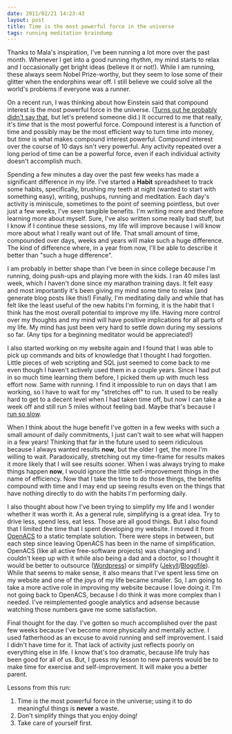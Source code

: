 ```yaml
---
date: 2011/02/21 14:23:43
layout: post
title: Time is the most powerful force in the universe
tags: running meditation braindump
---
```


Thanks to Mala's inspiration, I've been running a lot more over the
past month. Whenever I get into a good running rhythm, my mind starts
to relax and I occasionally get bright ideas (believe it or
not!). While I am running, these always seem Nobel Prize-worthy, but
they seem to lose some of their glitter when the endorphins wear
off. I still believe we could solve all the world's problems if
everyone was a runner.

On a recent run, I was thinking about how Einstein said that compound
interest is the most powerful force in the universe. ([Turns out he
probably didn't say
that](http://www.snopes.com/quotes/einstein/interest.asp), but let's
pretend someone did.) It occurred
to me that really, it's *time* that is the most powerful
force. Compound interest is a function of time and possibly may be the
most efficient way to turn time into money, but *time* is what makes
compound interest powerful. Compound interest over the course of 10
days isn't very powerful. Any activity repeated over a long period of
time can be a powerful force, even if each individual activity doesn't
accomplish much. 

Spending a few minutes a day over the past few weeks
has made a significant difference in my life. I've started a **Habit**
spreadsheet to track some habits, specifically, brushing my teeth at
night (wanted to start with something easy), writing, pushups,
running and meditation. Each day's activity is miniscule, sometimes to
the point of seeming pointless, but over just a few weeks, I've seen
tangible benefits. I'm writing more and therefore learning more about
myself. Sure, I've also written some really bad stuff, but I know if I
continue these sessions, my life will improve because I will know more
about what I really want out of life. That small amount of time,
compounded over days, weeks and years will make such a huge
difference. The kind of difference where, in a year from now, I'll be
able to describe it better than "such a huge difference". 

I am probably in better shape than I've been in since college because
I'm running, doing push-ups and playing more with the kids. I ran 40
miles last week, which I haven't done since my marathon training
days. It felt easy and most importantly it's been giving my mind some
time to relax (and generate blog posts like this!) Finally, I'm
meditating daily and while that has felt like the least useful of the
new habits I'm forming, it is the habit that I think has the most
overall potential to improve my life. Having more control over my
thoughts and my mind will have positive implications for all parts of
my life. My mind has just been very hard to settle down during my
sessions so far. (Any tips for a beginning meditator would be
appreciated!)

I also started working on my website again and I found that I was able
to pick up commands and bits of knowledge that I thought I had
forgotten. Little pieces of web scripting and SQL just seemed to come
back to me even though I haven't actively used them in a couple
years. Since I had put in so much time learning them before, I picked
them up with much less effort now. Same with running. I find it
impossible to run on days that I am working, so I have to wait for my
"stretches off" to run. It used to be really hard to get to a decent
level when I had taken time off, but now I can take a week off and
still run 5 miles without feeling bad. Maybe that's because I [run so
slow](/blog/2009/09/22/running-slow/).

When I think about the huge benefit I've gotten in a few weeks with
such a small amount of daily commitments, I just can't wait to see
what will happen in a few years! Thinking that far in the future used
to seem ridiculous because I always wanted results **now**, but the
older I get, the more I'm willing to wait. Paradoxically, stretching
out my time-frame for results makes it more likely that I will see
results sooner. When I was always trying to make things happen
**now**, I would ignore the little self-improvement things in the name
of efficiency. Now that I take the time to do those things, the
benefits compound with time and I may end up seeing results even on
the things that have nothing directly to do with the habits I'm
performing daily.

I also thought about how I've been trying to simplify my life and I
wonder whether it was worth it. As a general rule, simplifying is a
great idea. Try to drive less, spend less, eat less. Those are all
good things. But I also found that I limited the time that I spent
developing my website. I moved it from [OpenACS](http://openacs.org)
to a static template solution. There were steps in between, but each
step since leaving OpenACS has been in the name of
simplification. OpenACS (like all active free-software projects) was
changing and I couldn't keep up with it while also being a dad and a
doctor, so I thought it would be better to outsource
([Wordpress](http://wordpress.org)) or simplify
([Jekyll](http://github.com/mojombo/jekyll)/[Blogofile](http://blogofile.com)). While
that seems to make sense, it also means that I've spent less time on
my website and one of the joys of my life became smaller. So, I am
going to take a more active role in improving my website because I
love doing it. I'm not going back to OpenACS, because I do think it
was more complex than I needed. I've reimplemented google analytics
and adsense because watching those numbers gave me some satisfaction.

Final thought for the day. I've gotten so much accomplished over the
past few weeks because I've become more physically and mentally
active. I used fatherhood as an excuse to avoid running and self
improvement. I said I didn't have time for it. That lack of activity
just reflects poorly on everything else in life. I know that's too
dramatic, because life truly has been good for all of us. But, I guess
my lesson to new parents would be to make time for exercise and
self-improvement. It will make you a better parent.

Lessons from this run:

1. Time is the most powerful force in the universe; using it to do
meaningful things is **never** a waste.
2. Don't simplify things that you enjoy doing!
3. Take care of yourself first.
